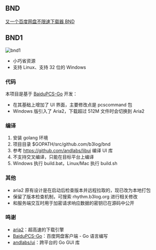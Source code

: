 ## BND

[又一个百度网盘不限速下载器 BND](https://hacpai.com/article/1524460877352)

## BND1

![bnd1](https://user-images.githubusercontent.com/873584/52854939-0825f100-315b-11e9-9aca-d03841b6c44e.png)

* 小巧省资源
* 支持 Linux、支持 32 位的 Windows

### 代码

本项目是基于 [BaiduPCS-Go](https://github.com/iikira/BaiduPCS-Go) 开发：

* 在其基础上增加了 UI 界面，主要修改点是 pcscommand 包
* Windows 版引入了 Aria2，下载超过 512M 文件时会切换到 Aria2

### 编译

1. 安装 golang 环境
2. 项目目录 $GOPATH/src/github.com/b3log/bnd
3. 参考 https://github.com/andlabs/libui 编译 UI 库
4. 不支持交叉编译，只能在目标平台上编译
5. Windows 执行 build.bat，Linux/Mac 执行 build.sh

### 其他

* aria2 原有设计是在启动后检查版本并远程拉取的，现已改为本地打包
* 保留了版本检查机制，可搜索 rhythm.b3log.org 进行相关修改
* 和服务端交互时用于加密请求响应数据的密钥已在源码中公开

### 鸣谢

* [aria2](https://github.com/aria2/aria2)：超高速的下载引擎
* [BaiduPCS-Go](https://github.com/iikira/BaiduPCS-Go)：百度网盘客户端 - Go 语言编写
* [andlabs/ui](https://github.com/andlabs/ui)：跨平台的 Go GUI 库
